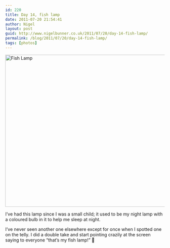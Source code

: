 ```yaml
---
id: 220
title: Day 14, fish lamp
date: 2011-07-20 21:54:41
author: Nigel
layout: post
guid: http://www.nigelbunner.co.uk/2011/07/20/day-14-fish-lamp/
permalink: /blog/2011/07/20/day-14-fish-lamp/
tags: [photos]
---
```

[<img src="https://farm7.static.flickr.com/6004/5958565641_92f7b715a3_z.jpg" width="640" height="480" alt="Fish Lamp" />](https://www.flickr.com/photos/icklephotos/5958565641/ "Fish Lamp by icle fotos, on Flickr")

I&#8217;ve had this lamp since I was a small child; it used to be my night lamp with a coloured bulb in it to help me sleep at night.

I&#8217;ve never seen another one elsewhere except for once when I spotted one on the telly. I did a double take and start pointing crazily at the screen saying to everyone &#8220;that&#8217;s my fish lamp!&#8221; 🙂